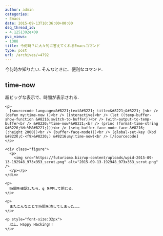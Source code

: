 ```yaml
---
author: admin
categories:
- Emacs
date: 2015-09-13T10:36:00+00:00
dsq_thread_id:
- 4.1251302e+09
pvc_views:
- 1388
title: 今何時？に大々的に答えてくれるEmacsコマンド
type: post
url: /archives/=4792
---
```


今何時か知りたい. そんなときに、便利なコマンド. 

<div id="outline-container-orgheadline1" class="outline-2">
  <h2 id="orgheadline1">
    time-now
  </h2>
  
  <div class="outline-text-2" id="text-orgheadline1">
    <p>
      超ビッグな表示で、時間が表示される.
    </p>
    
    <p>
      [sourcecode language=&#8221;text&#8221; title=&#8221;&#8221; ]<br /> (defun my:time-now ()<br /> (interactive)<br /> (let ((temp-buffer-show-function &#8216;switch-to-buffer))<br /> (with-output-to-temp-buffer<br /> &#8220;*time-now*&#8221;<br /> (princ (format-time-string &#8220;%H:%M&#8221;)))<br /> (setq buffer-face-mode-face &#8216;(:height 2000))<br /> (buffer-face-mode)))<br /> (global-set-key (kbd &#8220;C-<f9>&#8220;) &#8216;my:time-now)<br /> [/sourcecode]
    </p>
    
    <div class="figure">
      <p>
        <img src="https://futurismo.biz/wp-content/uploads/wpid-2015-09-13-192948_973x353_scrot.png" alt="2015-09-13-192948_973x353_scrot.png" />
      </p></p>
    </div>
    
    <p>
      時間を確認したら、q を押して閉じる.
    </p>
    
    <p>
      またこんなことで時間を潰してしまった。。。
    </p>
    
    <p style="font-size:32px">
      以上、Happy Hacking!!
    </p>
  </div>
</div>